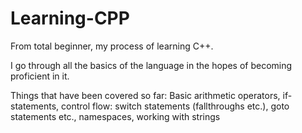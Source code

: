 # Learning-CPP
From total beginner, my process of learning C++. 

I go through all the basics of the language in the hopes of becoming proficient in it. 

Things that have been covered so far: Basic arithmetic operators, if-statements, control flow: switch statements (fallthroughs etc.), goto statements etc., namespaces, working with strings 

